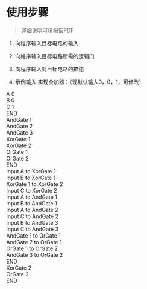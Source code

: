 # 使用步骤

> 详细说明可见报告PDF

1.	向程序输入目标电路的输入

2.	向程序输入目标电路所需的逻辑门

3.	向程序输入对目标电路的描述

4.	示例输入
        实现全加器：（现默认输入0，0，1，可修改）

A 0\
B 0\
C 1\
END\
AndGate 1\
AndGate 2\
AndGate 3\
XorGate 1\
XorGate 2\
OrGate 1\
OrGate 2\
END\
Input A to XorGate 1\
Input B to XorGate 1\
XorGate 1 to XorGate 2\
Input C to XorGate 2\
Input A to AndGate 1\
Input B to AndGate 1\
Input A to AndGate 2\
Input C to AndGate 2\
Input B to AndGate 3\
Input C to AndGate 3\
AndGate 1 to OrGate 1\
AndGate 2 to OrGate 1\
OrGate 1 to OrGate 2\
AndGate 3 to OrGate 2\
END\
XorGate 2\
OrGate 2\
END

